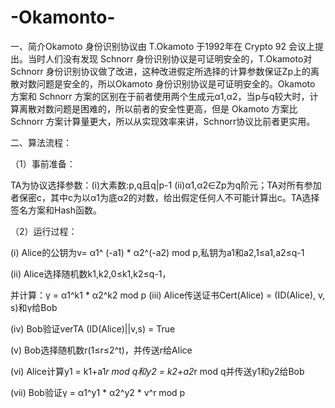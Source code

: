 # -Okamonto-

一、简介Okamoto 身份识别协议由 T.Okamoto 于1992年在 Crypto 92 会议上提出。当时人们没有发现 Schnorr 身份识别协议是可证明安全的，T.Okamoto对 Schnorr 身份识别协议做了改进，这种改进假定所选择的计算参数保证Zp上的离散对数问题是安全的，所以Okamoto 身份识别协议是可证明安全的。Okamoto 方案和 Schnorr 方案的区别在于前者使用两个生成元α1,α2，当p与q较大时，计算离散对数问题是困难的，所以前者的安全性更高，但是 Okamoto 方案比 Schnorr 方案计算量更大，所以从实现效率来讲，Schnorr协议比前者更实用。

二、算法流程：

（1）事前准备： 

TA为协议选择参数：(i)大素数:p,q且q|p-1 (ii)α1,α2∈Zp为q阶元；TA对所有参加者保密c，其中c为以α1为底α2的对数，给出假定任何人不可能计算出c。TA选择签名方案和Hash函数。

（2）运行过程：

(i)   Alice的公钥为v= α1^ (-a1) * α2^(-a2) mod p,私钥为a1和a2,1≤a1,a2≤q-1

(ii)  Alice选择随机数k1,k2,0≤k1,k2≤q-1，

并计算：γ = α1^k1 * α2^k2 mod p
(iii) Alice传送证书Cert(Alice) = (ID(Alice), v, s)和γ给Bob

(iv)  Bob验证verTA (ID(Alice)||v,s) = True 	

(v)   Bob选择随机数r(1≤r≤2^t)，并传送r给Alice

(vi)  Alice计算y1 = k1+a1*r mod q和y2 = k2+a2*r mod q并传送y1和y2给Bob

(vii) Bob验证γ = α1^y1 * α2^y2 * v^r mod p
